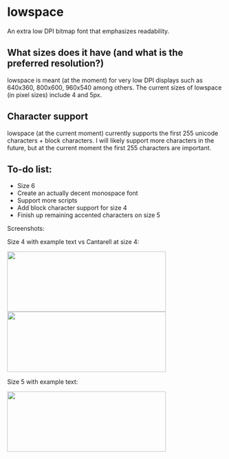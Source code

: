 # lowspace
An extra low DPI bitmap font that emphasizes readability.

## What sizes does it have (and what is the preferred resolution?)
lowspace is meant (at the moment) for very low DPI displays such as 640x360, 800x600, 960x540 among others.
The current sizes of lowspace (in pixel sizes) include 4 and 5px.

## Character support
lowspace (at the current moment) currently supports the first 255 unicode characters + block characters. I will likely support more characters in the future, but at the current moment the first 255 characters are important.

## To-do list:
* Size 6
* Create an actually decent monospace font
* Support more scripts
* Add block character support for size 4
* Finish up remaining accented characters on size 5

Screenshots:

Size 4 with example text vs Cantarell at size 4:

<img src="https://fluorine.sh/images/size4.png" width="369" height="140"/><img src="https://fluorine.sh/images/cantarell4.png" width="369" height="140"/>

Size 5 with example text:

<img src="https://fluorine.sh/images/size5.png" width="369" height="140"/>

